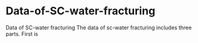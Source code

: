 # Data-of-SC-water-fracturing
Data of SC-water fracturing
The data of sc-water fracturing includes three parts.
First is 
